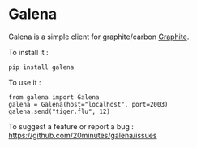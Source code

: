 Galena
======

Galena is a simple client for graphite/carbon [Graphite](http://graphite.wikidot.com).

To install it :

    pip install galena

To use it :

    from galena import Galena
    galena = Galena(host="localhost", port=2003)
    galena.send("tiger.flu", 12)

To suggest a feature or report a bug :
https://github.com/20minutes/galena/issues
